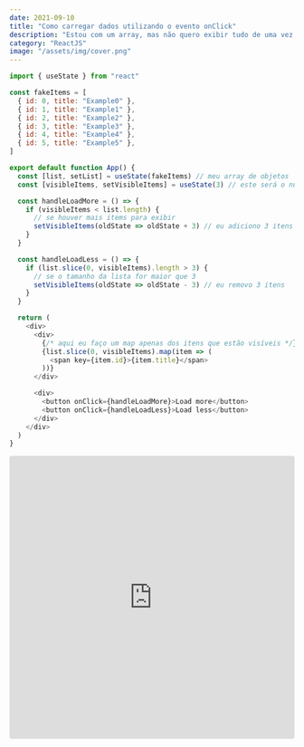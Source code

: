 ```yaml
---
date: 2021-09-10
title: "Como carregar dados utilizando o evento onClick"
description: "Estou com um array, mas não quero exibir tudo de uma vez só, como faço para carregar apenas quando o usuário quiser?"
category: "ReactJS"
image: "/assets/img/cover.png"
---
```


```javascript
import { useState } from "react"

const fakeItems = [
  { id: 0, title: "Example0" },
  { id: 1, title: "Example1" },
  { id: 2, title: "Example2" },
  { id: 3, title: "Example3" },
  { id: 4, title: "Example4" },
  { id: 5, title: "Example5" },
]

export default function App() {
  const [list, setList] = useState(fakeItems) // meu array de objetos
  const [visibleItems, setVisibleItems] = useState(3) // este será o número de itens que serão exibidos na tela

  const handleLoadMore = () => {
    if (visibleItems < list.length) {
      // se houver mais items para exibir
      setVisibleItems(oldState => oldState + 3) // eu adiciono 3 itens
    }
  }

  const handleLoadLess = () => {
    if (list.slice(0, visibleItems).length > 3) {
      // se o tamanho da lista for maior que 3
      setVisibleItems(oldState => oldState - 3) // eu removo 3 itens
    }
  }

  return (
    <div>
      <div>
        {/* aqui eu faço um map apenas dos itens que estão visíveis */}
        {list.slice(0, visibleItems).map(item => (
          <span key={item.id}>{item.title}</span>
        ))}
      </div>

      <div>
        <button onClick={handleLoadMore}>Load more</button>
        <button onClick={handleLoadLess}>Load less</button>
      </div>
    </div>
  )
}
```

<iframe 
    src="https://codesandbox.io/embed/on-click-load-items-from-array-qcmyz?fontsize=14&hidenavigation=1&theme=dark"
    style="width:100%; height:500px; border:0; border-radius: 4px; overflow:hidden;"
    title="on-click-load-items-from-array"
    allow="camera; geolocation; microphone;"
    sandbox="allow-forms allow-modals allow-popups allow-presentation allow-same-origin allow-scripts"
></iframe>
